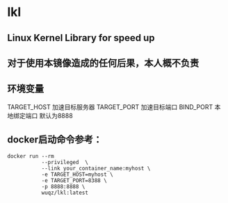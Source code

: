 # lkl
## Linux Kernel Library for speed up

## 对于使用本镜像造成的任何后果，本人概不负责

## 环境变量
TARGET_HOST  加速目标服务器
TARGET_PORT  加速目标端口
BIND_PORT    本地绑定端口 默认为8888

## docker启动命令参考：
```
docker run --rm 
           --privileged  \
           --link your_container_name:myhost \
           -e TARGET_HOST=myhost \
           -e TARGET_PORT=8388 \
           -p 8888:8888 \
           wuqz/lkl:latest
```
